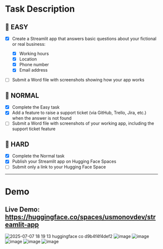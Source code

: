 # Task Description

## 🔹 EASY

* [x] Create a Streamlit app that answers basic questions about your fictional or real business:

  * [x] Working hours
  * [x] Location
  * [x] Phone number
  * [x] Email address
* [ ] Submit a Word file with screenshots showing how your app works

## 🔸 NORMAL

* [x] Complete the Easy task
* [x] Add a feature to raise a support ticket (via GitHub, Trello, Jira, etc.) when the answer is not found
* [ ] Submit a Word file with screenshots of your working app, including the support ticket feature

## 🔺 HARD

* [x] Complete the Normal task
* [x] Publish your Streamlit app on Hugging Face Spaces
* [ ] Submit only a link to your Hugging Face Space

---

# Demo
## Live Demo: https://huggingface.co/spaces/usmonovdev/streamlit-app
![2025-07-07 18 19 13 huggingface co d9b4f4f4def2](https://github.com/user-attachments/assets/eec418e4-376e-4ee8-99bf-3d1f0bf6d9ae)
![image](https://github.com/user-attachments/assets/afcdc51b-ff2f-4522-9d46-13878c38c90c)
![image](https://github.com/user-attachments/assets/d8c24134-07bb-4307-9a08-508873c6deef)
![image](https://github.com/user-attachments/assets/7cfb10bd-4f99-4a98-ad2e-95f6ef3be129)
![image](https://github.com/user-attachments/assets/f74c49b0-47c8-4554-91a2-cb23c611a44d)
![image](https://github.com/user-attachments/assets/4e182b9e-a8b0-4afe-a35c-0824479f6111)




